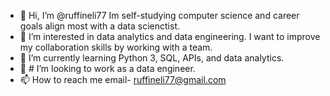 - 👋 Hi, I’m @ruffineli77 Im self-studying computer science and career goals align most with a data scienctist.
- 👀 I’m interested in data analytics and data engineering. I want to improve my collaboration skills by working with a team.
- 🌱 I’m currently learning Python 3, SQL, APIs, and data analytics.
- 💞️ # I’m looking to work as a data engineer. 
- 📫 How to reach me email- ruffineli77@gmail.com

<!---
ruffineli77/ruffineli77 is a ✨ special ✨ repository because its `README.md` (this file) appears on your GitHub profile.
You can click the Preview link to take a look at your changes.
--->
